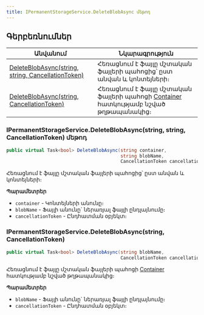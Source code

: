```yaml
---
title: IPermanentStorageService.DeleteBlobAsync մեթոդ  
---
```


## Գերբեռնումներ

| Անվանում | Նկարագրություն |
|--|--|
| [DeleteBlobAsync(string, string, CancellationToken)](#ipermanentstorageservicedeleteblobasyncstring-string-cancellationtoken-մեթոդ) | Հեռացնում է ֆայլը մշտական ֆայլերի պահոցից՝ ըստ անվան և կոնտեյների։ |
| [DeleteBlobAsync(string, CancellationToken)](#ipermanentstorageservicedeleteblobasyncstring-cancellationtoken) |  Հեռացնում է ֆայլը մշտական ֆայլերի պահոցի [Container](Container.md) հատկությամբ նշված թղթապանակից։|

### IPermanentStorageService.DeleteBlobAsync(string, string, CancellationToken) մեթոդ

```c#
public virtual Task<bool> DeleteBlobAsync(string container, 
                                          string blobName, 
                                          CancellationToken cancellationToken = default)
```

Հեռացնում է ֆայլը մշտական ֆայլերի պահոցից՝ ըստ անվան և կոնտեյների։ 

**Պարամետրեր**

* `container` - Կոնտեյների անունը։ 
* `blobName` - Ֆայլի անունը` ներառյալ ֆայլի ընդլայնումը։
* `cancellationToken` - Ընդհատման օբյեկտ։

### IPermanentStorageService.DeleteBlobAsync(string, CancellationToken)  

```c#
public virtual Task<bool> DeleteBlobAsync(string blobName, 
                                          CancellationToken cancellationToken = default)
```

Հեռացնում է ֆայլը մշտական ֆայլերի պահոցի [Container](Container.md) հատկությամբ նշված թղթապանակից։

**Պարամետրեր**

* `blobName` - Ֆայլի անունը` ներառյալ ֆայլի ընդլայնումը։
* `cancellationToken` - Ընդհատման օբյեկտ։

